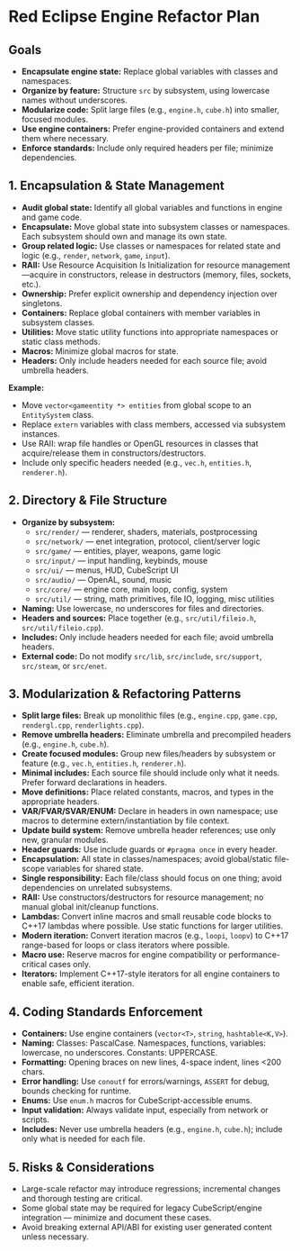 # Red Eclipse Engine Refactor Plan

## Goals

- **Encapsulate engine state:** Replace global variables with classes and namespaces.
- **Organize by feature:** Structure `src` by subsystem, using lowercase names without underscores.
- **Modularize code:** Split large files (e.g., `engine.h`, `cube.h`) into smaller, focused modules.
- **Use engine containers:** Prefer engine-provided containers and extend them where necessary.
- **Enforce standards:** Include only required headers per file; minimize dependencies.

## 1. Encapsulation & State Management

- **Audit global state:** Identify all global variables and functions in engine and game code.
- **Encapsulate:** Move global state into subsystem classes or namespaces. Each subsystem should own and manage its own state.
- **Group related logic:** Use classes or namespaces for related state and logic (e.g., `render`, `network`, `game`, `input`).
- **RAII:** Use Resource Acquisition Is Initialization for resource management—acquire in constructors, release in destructors (memory, files, sockets, etc.).
- **Ownership:** Prefer explicit ownership and dependency injection over singletons.
- **Containers:** Replace global containers with member variables in subsystem classes.
- **Utilities:** Move static utility functions into appropriate namespaces or static class methods.
- **Macros:** Minimize global macros for state.
- **Headers:** Only include headers needed for each source file; avoid umbrella headers.

**Example:**

- Move `vector<gameentity *> entities` from global scope to an `EntitySystem` class.
- Replace `extern` variables with class members, accessed via subsystem instances.
- Use RAII: wrap file handles or OpenGL resources in classes that acquire/release them in constructors/destructors.
- Include only specific headers needed (e.g., `vec.h`, `entities.h`, `renderer.h`).

## 2. Directory & File Structure

- **Organize by subsystem:**
    - `src/render/` — renderer, shaders, materials, postprocessing
    - `src/network/` — enet integration, protocol, client/server logic
    - `src/game/` — entities, player, weapons, game logic
    - `src/input/` — input handling, keybinds, mouse
    - `src/ui/` — menus, HUD, CubeScript UI
    - `src/audio/` — OpenAL, sound, music
    - `src/core/` — engine core, main loop, config, system
    - `src/util/` — string, math primitives, file IO, logging, misc utilities
- **Naming:** Use lowercase, no underscores for files and directories.
- **Headers and sources:** Place together (e.g., `src/util/fileio.h`, `src/util/fileio.cpp`).
- **Includes:** Only include headers needed for each file; avoid umbrella headers.
- **External code:** Do not modify `src/lib`, `src/include`, `src/support`, `src/steam`, or `src/enet`.

## 3. Modularization & Refactoring Patterns

- **Split large files:** Break up monolithic files (e.g., `engine.cpp`, `game.cpp`, `rendergl.cpp`, `renderlights.cpp`).
- **Remove umbrella headers:** Eliminate umbrella and precompiled headers (e.g., `engine.h`, `cube.h`).
- **Create focused modules:** Group new files/headers by subsystem or feature (e.g., `vec.h`, `entities.h`, `renderer.h`).
- **Minimal includes:** Each source file should include only what it needs. Prefer forward declarations in headers.
- **Move definitions:** Place related constants, macros, and types in the appropriate headers.
- **VAR/FVAR/SVAR/ENUM:** Declare in headers in own namespace; use macros to determine extern/instantiation by file context.
- **Update build system:** Remove umbrella header references; use only new, granular modules.
- **Header guards:** Use include guards or `#pragma once` in every header.
- **Encapsulation:** All state in classes/namespaces; avoid global/static file-scope variables for shared state.
- **Single responsibility:** Each file/class should focus on one thing; avoid dependencies on unrelated subsystems.
- **RAII:** Use constructors/destructors for resource management; no manual global init/cleanup functions.
- **Lambdas:** Convert inline macros and small reusable code blocks to C++17 lambdas where possible. Use static functions for larger utilities.
- **Modern iteration:** Convert iteration macros (e.g., `loopi`, `loopv`) to C++17 range-based for loops or class iterators where possible.
- **Macro use:** Reserve macros for engine compatibility or performance-critical cases only.
- **Iterators:** Implement C++17-style iterators for all engine containers to enable safe, efficient iteration.

## 4. Coding Standards Enforcement

- **Containers:** Use engine containers (`vector<T>`, `string`, `hashtable<K,V>`).
- **Naming:** Classes: PascalCase. Namespaces, functions, variables: lowercase, no underscores. Constants: UPPERCASE.
- **Formatting:** Opening braces on new lines, 4-space indent, lines <200 chars.
- **Error handling:** Use `conoutf` for errors/warnings, `ASSERT` for debug, bounds checking for runtime.
- **Enums:** Use `enum.h` macros for CubeScript-accessible enums.
- **Input validation:** Always validate input, especially from network or scripts.
- **Includes:** Never use umbrella headers (e.g., `engine.h`, `cube.h`); include only what is needed for each file.

## 5. Risks & Considerations

- Large-scale refactor may introduce regressions; incremental changes and thorough testing are critical.
- Some global state may be required for legacy CubeScript/engine integration — minimize and document these cases.
- Avoid breaking external API/ABI for existing user generated content unless necessary.
